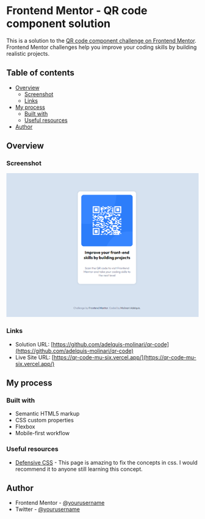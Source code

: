 # Frontend Mentor - QR code component solution

This is a solution to the [QR code component challenge on Frontend Mentor](https://www.frontendmentor.io/challenges/qr-code-component-iux_sIO_H). Frontend Mentor challenges help you improve your coding skills by building realistic projects. 

## Table of contents

- [Overview](#overview)
  - [Screenshot](#screenshot)
  - [Links](#links)
- [My process](#my-process)
  - [Built with](#built-with)
  - [Useful resources](#useful-resources)
- [Author](#author)


## Overview

### Screenshot

![qr](./images/screenshot.png)

### Links

- Solution URL: [https://github.com/adelquis-molinari/qr-code](https://github.com/adelquis-molinari/qr-code)
- Live Site URL: [https://qr-code-mu-six.vercel.app/](https://qr-code-mu-six.vercel.app/)

## My process

### Built with

- Semantic HTML5 markup
- CSS custom properties
- Flexbox
- Mobile-first workflow


### Useful resources

- [Defensive CSS](https://defensivecss.dev/) - This page is amazing to fix the concepts in css. I would recommend it to anyone still learning this concept.

## Author

- Frontend Mentor - [@yourusername](https://www.frontendmentor.io/profile/yourusername)
- Twitter - [@yourusername](https://www.twitter.com/yourusername)


